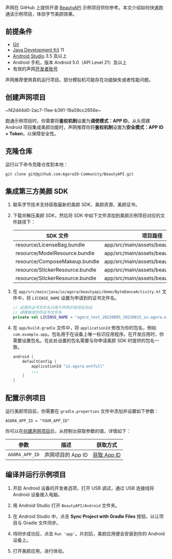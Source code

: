 声网在 GitHub 上提供开源 [BeautyAPI](https://github.com/AgoraIO-Community/BeautyAPI/tree/main) 示例项目供你参考。本文介绍如何快速跑通该示例项目，体验字节美颜效果。

## 前提条件

- [Git](https://git-scm.com/downloads)
- [Java Development Kit](https://www.oracle.com/java/technologies/javase-downloads.html) 11
- [Android Studio](https://developer.android.com/studio/) 3.5 及以上
- Android 手机，版本 Android 5.0（API Level 21）及以上
- 有效的声网[开发者账号](https://docs.agora.io/cn/Agora%20Platform/sign_in_and_sign_up)

<div class="alert note">声网推荐使用真机运行项目。部分模拟机可能存在功能缺失或者性能问题。</div>

<a name = "create"></a>
## 创建声网项目

~f42d44d0-2ac7-11ee-b391-19a59cc2656e~

跑通示例项目时，你需要将**鉴权机制**设置为**调使模式：APP ID**。从头搭建 Android 项目集成美颜功能时，声网推荐你将**鉴权机制**设置为**安全模式：APP ID + Token**，以保障安全性。

## 克隆仓库

运行以下命令克隆仓库到本地：

```shell
git clone git@github.com:AgoraIO-Community/BeautyAPI.git
```

## 集成第三方美颜 SDK

1. 联系字节技术支持获取最新的美颜 SDK、美颜资源、美颜证书。

2. 下载并解压美颜 SDK，然后将 SDK 中如下文件添加到美颜示例项目对应的文件路径下：

    |SDK 文件    |  项目路径   |
    |---|-----|
    | resource/LicenseBag.bundle                       | app/src/main/assets/beauty_bytedance           |
    | resource/ModelResource.bundle                    | app/src/main/assets/beauty_bytedance           |
    | resource/ComposeMakeup.bundle                    | app/src/main/assets/beauty_bytedance           |
    | resource/StickerResource.bundle                  | app/src/main/assets/beauty_bytedance           |
    | resource/StickerResource.bundle                    | app/src/main/assets/beauty_bytedance           |

3. 在 `app/src/main/java/io/agora/beautyapi/demo/ByteDanceActivity.kt` 文件中，将 `LICENSE_NAME` 设置为申请到的证书文件名。

    ```kotlin
    // 这里的证书文件名只用于声网示例项目测试
    // 请替换成你的证书文件名
    private val LICENSE_NAME = "agora_test_20220805_20230815_io.agora.entfull_4.2.3.licbag"
    ```

4. 在 `app/build.gradle` 文件中，将 `applicationId` 修改为你的包名，例如 `com.example.app`。包名用于在设备上唯一标识应用程序。在开发应用时，你需要设置包名。在此处设置的包名需要与你申请美颜 SDK 时提供的包名一致。

    ```java
    android {
        defaultConfig {
            applicationId "io.agora.entfull"
            ...
        }
    }
    ```

## 配置示例项目

运行美颜项目前，你需要在 `gradle.properties` 文件中添加并设置如下参数：

```shell
AGORA_APP_ID = "YOUR_APP_ID"
```

你可以在[创建声网项目](#create)后，从控制台获取参数的值，详情如下：

| 参数 | 描述   | 获取方式 |
|----|----|----|
| `AGORA_APP_ID`    | 声网项目的 App ID     | [获取 App ID](https://docportal.shengwang.cn/cn/Agora%20Platform/get_appid_token?platform=All%20Platforms#获取-app-id)  |


## 编译并运行示例项目

1. 开启 Android 设备的开发者选项，打开 USB 调试，通过 USB 连接线将 Android 设备接入电脑。

2. 用 Android Studio 打开 `BeautyAPI/Android` 文件夹。

3. 在 Android Studio 中，点击 **Sync Project with Gradle Files** 按钮，以让项目与 Gradle 文件同步。

4. 待同步成功后，点击 `Run 'app'`。片刻后，美颜应用便会安装到你的 Android 设备上。

5. 打开美颜应用，进行体验。
